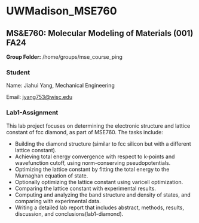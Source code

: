 # UWMadison_MSE760

## MS&E760: Molecular Modeling of Materials (001) FA24

**Group Folder:** /home/groups/mse_course_ping

### Student

Name: Jiahui Yang, Mechanical Engineering

Email: jyang753@wisc.edu

### Lab1-Assignment

This lab project focuses on determining the electronic structure and lattice constant of fcc diamond, as part of MSE760. The tasks include:
- Building the diamond structure (similar to fcc silicon but with a different lattice constant).
- Achieving total energy convergence with respect to k-points and wavefunction cutoff, using norm-conserving pseudopotentials.
- Optimizing the lattice constant by fitting the total energy to the Murnaghan equation of state.
- Optionally optimizing the lattice constant using varicell optimization.
- Comparing the lattice constant with experimental results.
- Computing and analyzing the band structure and density of states, and comparing with experimental data.
- Writing a detailed lab report that includes abstract, methods, results, discussion, and conclusions​(lab1-diamond).




